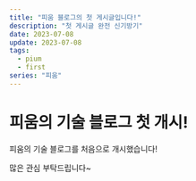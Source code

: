 ```yaml
---
title: "피움 블로그의 첫 게시글입니다!"
description: "첫 게시글 완전 신기방기"
date: 2023-07-08
update: 2023-07-08
tags:
  - pium
  - first
series: "피움"
---
```


# 피움의 기술 블로그 첫 개시!

피움의 기술 블로그를 처음으로 개시했습니다!

많은 관심 부탁드립니다~
